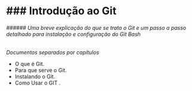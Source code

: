 # ### Introdução ao Git
###### ###### Uma breve explicação do que se trata o Git e um passo a passo detalhado para instalação e configuração do Git Bash 



*Documentos separados por capítulos*

- O que é Git.
- Para que serve o Git.
- Instalando o Git.
- Como Usar o GIT . 

